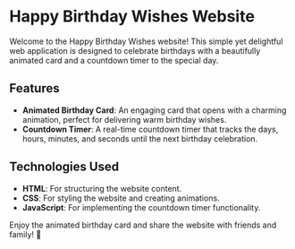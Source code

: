 # Happy Birthday Wishes Website

Welcome to the Happy Birthday Wishes website! This simple yet delightful web application is designed to celebrate birthdays with a beautifully animated card and a countdown timer to the special day.

## Features

- **Animated Birthday Card**: An engaging card that opens with a charming animation, perfect for delivering warm birthday wishes.
- **Countdown Timer**: A real-time countdown timer that tracks the days, hours, minutes, and seconds until the next birthday celebration.

## Technologies Used

- **HTML**: For structuring the website content.
- **CSS**: For styling the website and creating animations.
- **JavaScript**: For implementing the countdown timer functionality.

Enjoy the animated birthday card and share the website with friends and family! 🎉
